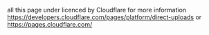 all this page under licenced by Cloudflare
for more information https://developers.cloudflare.com/pages/platform/direct-uploads
or https://pages.cloudflare.com/
   
